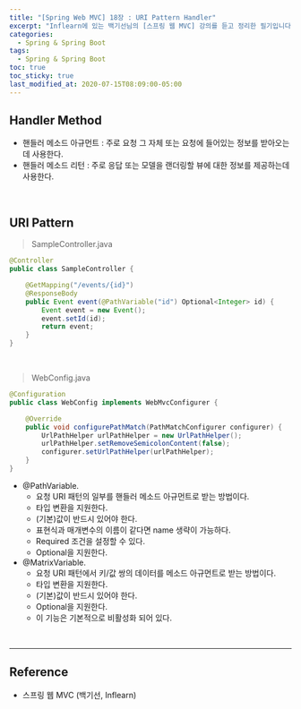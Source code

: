 ```yaml
---
title: "[Spring Web MVC] 18장 : URI Pattern Handler"
excerpt: "Inflearn에 있는 백기선님의 [스프링 웹 MVC] 강의를 듣고 정리한 필기입니다."
categories:
  - Spring & Spring Boot
tags:
  - Spring & Spring Boot
toc: true
toc_sticky: true
last_modified_at: 2020-07-15T08:09:00-05:00
---
```


## Handler Method

* 핸들러 메소드 아규먼트 : 주로 요청 그 자체 또는 요청에 들어있는 정보를 받아오는데 사용한다.
* 핸들러 메소드 리턴 : 주로 응답 또는 모델을 랜더링할 뷰에 대한 정보를 제공하는데 사용한다.

<br>

## URI Pattern

> SampleController.java

```java
@Controller
public class SampleController {

    @GetMapping("/events/{id}")
    @ResponseBody
    public Event event(@PathVariable("id") Optional<Integer> id) {
        Event event = new Event();
        event.setId(id);
        return event;
    }
}
```

<br>

> WebConfig.java

```java
@Configuration
public class WebConfig implements WebMvcConfigurer {

    @Override
    public void configurePathMatch(PathMatchConfigurer configurer) {
        UrlPathHelper urlPathHelper = new UrlPathHelper();
        urlPathHelper.setRemoveSemicolonContent(false);
        configurer.setUrlPathHelper(urlPathHelper);
    }
}
```

* @PathVariable.
	* 요청 URI 패턴의 일부를 핸들러 메소드 아규먼트로 받는 방법이다.
	* 타입 변환을 지원한다.
	* (기본)값이 반드시 있어야 한다.
	* 표현식과 매개변수의 이름이 같다면 name 생략이 가능하다.
	* Required 조건을 설정할 수 있다.
	* Optional을 지원한다.
* @MatrixVariable.
	* 요청 URI 패턴에서 키/값 쌍의 데이터를 메소드 아규먼트로 받는 방법이다.
	* 타입 변환을 지원한다.
	* (기본)값이 반드시 있어야 한다.
	* Optional을 지원한다.
	* 이 기능은 기본적으로 비활성화 되어 있다.

<br>

---

## Reference

*	스프링 웹 MVC (백기선, Inflearn)
